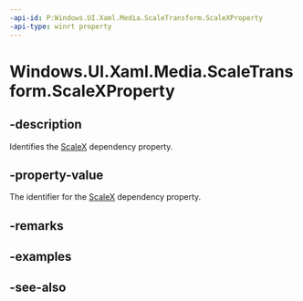 ```yaml
---
-api-id: P:Windows.UI.Xaml.Media.ScaleTransform.ScaleXProperty
-api-type: winrt property
---
```


<!-- Property syntax
public Windows.UI.Xaml.DependencyProperty ScaleXProperty { get; }
-->

# Windows.UI.Xaml.Media.ScaleTransform.ScaleXProperty

## -description
Identifies the [ScaleX](scaletransform_scalex.md) dependency property.



## -property-value
The identifier for the [ScaleX](scaletransform_scalex.md) dependency property.

## -remarks

## -examples

## -see-also
